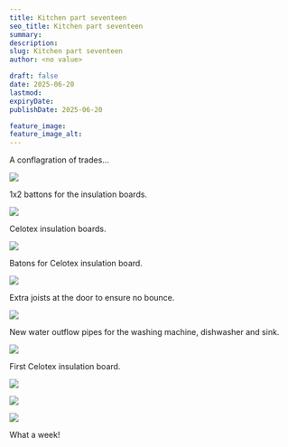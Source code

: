 ```yaml
---
title: Kitchen part seventeen
seo_title: Kitchen part seventeen
summary:
description:
slug: Kitchen part seventeen
author: <no value>

draft: false
date: 2025-06-20
lastmod:
expiryDate:
publishDate: 2025-06-20

feature_image:
feature_image_alt:
---
```


A conflagration of trades...

![](/images/2432.jpeg )

1x2 battons for the insulation boards.


![](/images/2433.jpeg )

Celotex insulation boards.

![](/images/2434.jpeg )



Batons for Celotex insulation board.

![](/images/2437.jpeg )

Extra joists at the door to ensure no bounce.

![](/images/2438.jpeg )

New water outflow pipes for the washing machine, dishwasher and sink.

![](/images/2439.jpeg )

First Celotex insulation board.

![](/images/2440.jpeg )

![](/images/2441.jpeg )


![](/images/2442.jpeg )

What a week!